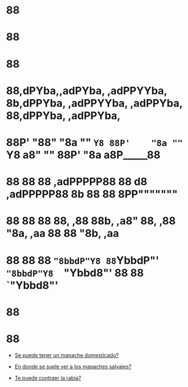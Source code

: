                                                                   
#                                                                88                      
#                                                                88                      
#                                                                88                      
# 88,dPYba,,adPYba,  ,adPPYYba, 8b,dPPYba,  ,adPPYYba,  ,adPPYba, 88,dPPYba,   ,adPPYba,  
# 88P'   "88"    "8a ""     `Y8 88P'    "8a ""     `Y8 a8"     "" 88P'    "8a a8P_____88  
# 88      88      88 ,adPPPPP88 88       d8 ,adPPPPP88 8b         88       88 8PP"""""""  
# 88      88      88 88,    ,88 88b,   ,a8" 88,    ,88 "8a,   ,aa 88       88 "8b,   ,aa  
# 88      88      88 `"8bbdP"Y8 88`YbbdP"'  `"8bbdP"Y8  `"Ybbd8"' 88       88  `"Ybbd8"'  
#                              88                                                        
#                              88                                                        


* [Se puede tener un mapache domesticado?](rde/README.md)

* [En donde se suele ver a los mapaches salvajes?](src/README.md)

* [Te puede contraer la rabia?](lnd/README.md)


